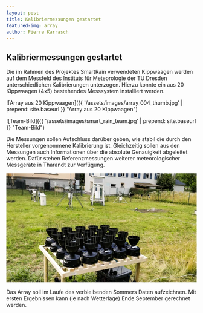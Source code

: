 ```yaml
---
layout: post
title: Kalibriermessungen gestartet
featured-img: array
author: Pierre Karrasch
---
```


## Kalibriermessungen gestartet

Die im Rahmen des Projektes SmartRain verwendeten Kippwaagen werden auf dem Messfeld des Instituts für Meteorologie der TU Dresden unterschiedlichen Kalibrierungen unterzogen. Hierzu konnte ein aus 20 Kippwaagen (4x5) bestehendes Messsystem installiert werden.

![Array aus 20 Kippwaagen]({{ '/assets/images/array_004_thumb.jpg' | prepend: site.baseurl }} "Array aus 20 Kippwaagen")

![Team-Bild]({{ '/assets/images/smart_rain_team.jpg' | prepend: site.baseurl }} "Team-Bild")


Die Messungen sollen Aufschluss darüber geben, wie stabil die durch den Hersteller vorgenommene Kalibrierung ist. Gleichzeitig sollen aus den Messungen auch Informationen über die absolute Genauigkeit abgeleitet werden. Dafür stehen Referenzmessungen weiterer meteorologischer Messgeräte in Tharandt zur Verfügung. 

![Array aus 20 Kippwaagen](/assets/images/array_006_thumb.jpg "Array aus 20 Kippwaagen")

Das Array soll im Laufe des verbleibenden Sommers Daten aufzeichnen. Mit ersten Ergebnissen kann (je nach Wetterlage) Ende September gerechnet werden.
